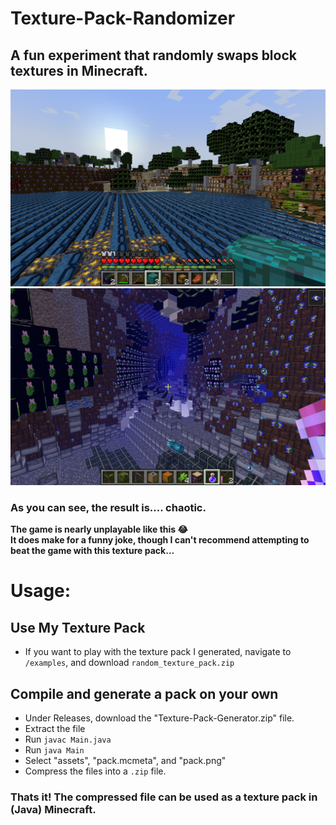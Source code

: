 # Texture-Pack-Randomizer
## A fun experiment that randomly swaps block textures in Minecraft.
![Example 1](https://github.com/Trevin-Small/Texture-Pack-Randomizer/blob/main/examples/wtf.png)
![Example 2](https://github.com/Trevin-Small/Texture-Pack-Randomizer/blob/main/examples/underwater.png)
### As you can see, the result is.... chaotic.
**The game is nearly unplayable like this 😂**  
**It does make for a funny joke, though I can't recommend attempting to beat the game with this texture pack...**


# Usage:
## Use My Texture Pack
- If you want to play with the texture pack I generated, navigate to ```/examples```, and download ```random_texture_pack.zip```
## Compile and generate a pack on your own
- Under Releases, download the "Texture-Pack-Generator.zip" file.
- Extract the file
- Run ```javac Main.java```
- Run ```java Main```
- Select "assets", "pack.mcmeta", and "pack.png"
- Compress the files into a ```.zip``` file.
### Thats it! The compressed file can be used as a texture pack in (Java) Minecraft.


